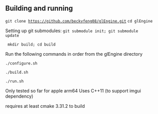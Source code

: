 ## Building and running

<code>git clone https://github.com/beckyfeng08/glEngine.git</code>
<code>cd glEngine</code>

Setting up git submodules:
<code>git submodule init; git submodule update</code>

<code> mkdir build; cd build</code>

Run the following commands in order from the glEngine directory

<code>./configure.sh</code>

<code>./build.sh</code>

<code>./run.sh</code>

Only tested so far for apple arm64
Uses C++11 (to support imgui dependency)

requires at least cmake 3.31.2 to build
